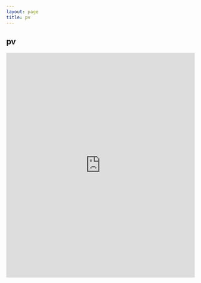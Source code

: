 ```yaml
---
layout: page
title: pv
---
```


## pv

<iframe name='Anlagensteckbrief_FamilieTiede' src='https://www.sunnyportal.com/Templates/PublicPage.aspx?page=c71cc57c-3182-40a8-af01-b8ec385eea05&plant=38731e6b-6db2-412f-bb7b-8bad676243d9'  width='100%' height='600' frameborder='0'></iframe>
